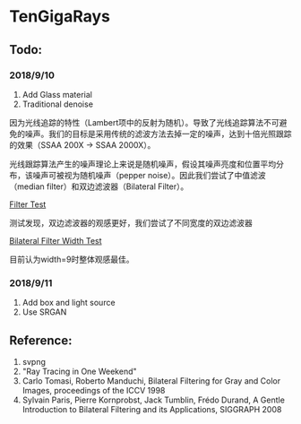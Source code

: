 # TenGigaRays

## Todo:

### 2018/9/10
1. Add Glass material
2. Traditional denoise

因为光线追踪的特性（Lambert项中的反射为随机）。导致了光线追踪算法不可避免的噪声。我们的目标是采用传统的滤波方法去掉一定的噪声，达到十倍光照跟踪的效果（SSAA 200X -> SSAA 2000X）。

光线跟踪算法产生的噪声理论上来说是随机噪声，假设其噪声亮度和位置平均分布，该噪声可被视为随机噪声（pepper noise）。因此我们尝试了中值滤波（median filter）和双边滤波器（Bilateral Filter）。

[Filter Test](/pics/filter_test.png)

测试发现，双边滤波器的观感更好，我们尝试了不同宽度的双边滤波器

[Bilateral Filter Width Test](/pics/Bil_filter_test.png)

目前认为width=9时整体观感最佳。

### 2018/9/11
1. Add box and light source
2. Use SRGAN

## Reference:
1. svpng
2. "Ray Tracing in One Weekend"
3. Carlo Tomasi, Roberto Manduchi, Bilateral Filtering for Gray and Color Images, proceedings of the ICCV 1998
4. Sylvain Paris, Pierre Kornprobst, Jack Tumblin, Frédo Durand, A Gentle Introduction to Bilateral Filtering and its Applications, SIGGRAPH 2008
